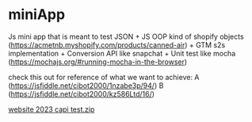 # miniApp
Js mini app that is meant to test JSON + JS OOP kind of shopify objects (https://acmetnb.myshopify.com/products/canned-air) + GTM s2s implementation + Conversion API like snapchat + Unit test like mocha (https://mochajs.org/#running-mocha-in-the-browser)


check this out for reference of what we want to achieve: 
A (https://jsfiddle.net/cibot2000/1nzabe3p/94/)
B (https://jsfiddle.net/cibot2000/kz586Ltd/16/)


[website 2023 capi test.zip](https://github.com/thomas1889/miniApp/files/13924560/website.2023.capi.test.zip)
